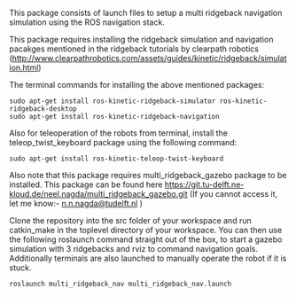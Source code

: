 This package consists of launch files to setup a multi ridgeback navigation simulation using the ROS navigation stack.


This package requires installing the ridgeback simulation and navigation pacakges mentioned in the ridgeback tutorials by clearpath robotics (http://www.clearpathrobotics.com/assets/guides/kinetic/ridgeback/simulation.html)

The terminal commands for installing the above mentioned packages: 
```console
sudo apt-get install ros-kinetic-ridgeback-simulator ros-kinetic-ridgeback-desktop
sudo apt-get install ros-kinetic-ridgeback-navigation
```
Also for teleoperation of the robots from terminal, install the teleop_twist_keyboard package using the following command:
```console
sudo apt-get install ros-kinetic-teleop-twist-keyboard
```
Also note that this package requires multi_ridgeback_gazebo package to be installed. This package can be found here https://git.tu-delft.ne-kloud.de/neel.nagda/multi_ridgeback_gazebo.git (If you cannot access it, let me know:- n.n.nagda@tudelft.nl )

Clone the repository into the src folder of your workspace and run catkin_make in the toplevel directory of your workspace. You can then use the following roslaunch command straight out of the box, to start a gazebo simulation with 3 ridgebacks and rviz to command navigation goals. Additionally terminals are also launched to manually operate the robot if it is stuck.
```console
roslaunch multi_ridgeback_nav multi_ridgeback_nav.launch
```
